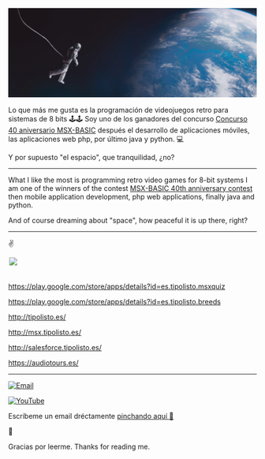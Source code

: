 <img src="space.PNG" />

Lo que más me gusta es la programación de videojuegos retro para sistemas de 8 bits 🕹️🕹️
Soy uno de los ganadores del concurso <a href="https://www.msxblog.es/concurso-40-aniversario-msx-basic-leo-must-live/">Concurso 40 aniversario MSX-BASIC</a>
después el desarrollo de aplicaciones móviles, las aplicaciones web php, por último java y python. :computer:

Y por supuesto "el espacio", que tranquilidad, ¿no? 

<hr>

What I like the most is programming retro video games for 8-bit systems
I am one of the winners of the contest <a href="https://www.msxblog.es/concurso-40-aniversario-msx-basic-leo-must-live/">MSX-BASIC 40th anniversary contest</a>
then mobile application development, php web applications, finally java and python.

And of course dreaming about "space", how peaceful it is up there, right?

<hr>

:v: 
<div style="width: 500px;margin-left: auto;margin-right: auto;"><img src="taza.png"  height="200px"/></div><br>

https://play.google.com/store/apps/details?id=es.tipolisto.msxquiz

https://play.google.com/store/apps/details?id=es.tipolisto.breeds

http://tipolisto.es/

http://msx.tipolisto.es/

http://salesforce.tipolisto.es/

https://audiotours.es/

<hr>




[![Email](https://img.shields.io/badge/kikemadrigal@hotmail.com-my_personal_email-D14836?style=for-the-badge&logo=gmail&logoColor=white&labelColor=101010)](mailto:kikemadrigal@hotmail)

[![YouTube](https://img.shields.io/badge/YouTube-Kike_Madrigal-FF0000?style=for-the-badge&logo=youtube&logoColor=white&labelColor=101010)](https://youtube.com/KLEO_UejznDAY-vcU7lNRw)

Escríbeme un email dréctamente <a href="https://tipolisto.es/about.php?web=github.com/kikemadrigal">pinchando aquí :email:</a>


 👋
 
Gracias por leerme.
Thanks for reading me.
